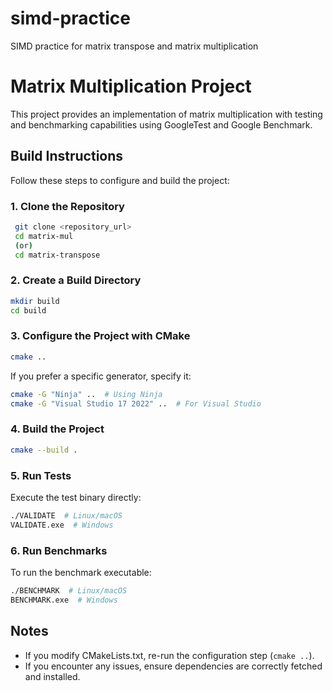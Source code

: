 # simd-practice
 SIMD practice for matrix transpose and matrix multiplication

# Matrix Multiplication Project

This project provides an implementation of matrix multiplication with testing and benchmarking capabilities using GoogleTest and Google Benchmark.


## Build Instructions

Follow these steps to configure and build the project:

### 1. Clone the Repository
```sh
 git clone <repository_url>
 cd matrix-mul
 (or)
 cd matrix-transpose
```

### 2. Create a Build Directory
```sh
mkdir build
cd build
```

### 3. Configure the Project with CMake
```sh
cmake ..
```
If you prefer a specific generator, specify it:
```sh
cmake -G "Ninja" ..  # Using Ninja
cmake -G "Visual Studio 17 2022" ..  # For Visual Studio
```

### 4. Build the Project
```sh
cmake --build .
```

### 5. Run Tests
Execute the test binary directly:
```sh
./VALIDATE  # Linux/macOS
VALIDATE.exe  # Windows
```

### 6. Run Benchmarks
To run the benchmark executable:
```sh
./BENCHMARK  # Linux/macOS
BENCHMARK.exe  # Windows
```

## Notes
- If you modify CMakeLists.txt, re-run the configuration step (`cmake ..`).
- If you encounter any issues, ensure dependencies are correctly fetched and installed.


